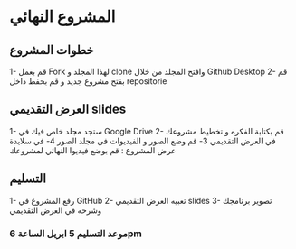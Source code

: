 # المشروع النهائي

## خطوات المشروع

1- قم بعمل Fork لهذا المجلد و clone وافتح المجلد من خلال Github Desktop
2- قم بفتح مشروع جديد و قم بحفط داخل repositorie

## العرض التقديمي slides

1- ستجد مجلد خاص فيك في Google Drive
2- قم بكتابة الفكره و تخطيط مشروعك في العرض التقديمي
3- قم وضع الصور و الفيديوات في مجلد الصور
4- في سلايدة عرض المشروع : قم بوضع فيديوا النهائي لمشروعك

## التسليم

1- رفع المشروع في GitHub
2- تعبيه العرض التقديمي slides
3- تصوير برنامجك وشرحه في العرض التقديمي

### موعد التسليم 5 ابريل الساعة 6pm
